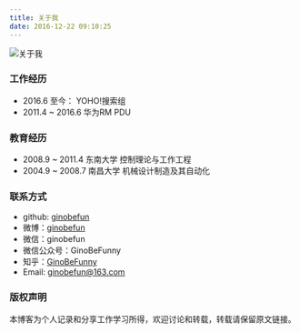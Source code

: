 ```yaml
---
title: 关于我
date: 2016-12-22 09:10:25
---
```

![关于我](http://oi46mo3on.bkt.clouddn.com/myself_3.jpg)

### 工作经历
- 2016.6 至今：     YOHO!搜索组 
- 2011.4 ~ 2016.6   华为RM PDU

### 教育经历
- 2008.9 ~ 2011.4   东南大学  控制理论与工作工程
- 2004.9 ~ 2008.7   南昌大学  机械设计制造及其自动化

### 联系方式
- github: [ginobefun](https://github.com/ginobefun/)
- 微博：[ginobefun](http://weibo.com/iscrazyguy/profile?rightmod=1&wvr=6&mod=personinfo&is_all=1)
- 微信：ginobefun
- 微信公众号：GinoBeFunny
- 知乎：[GinoBeFunny](https://www.zhihu.com/people/ginobefun/activities)
- Email: ginobefun@163.com

### 版权声明
本博客为个人记录和分享工作学习所得，欢迎讨论和转载，转载请保留原文链接。

